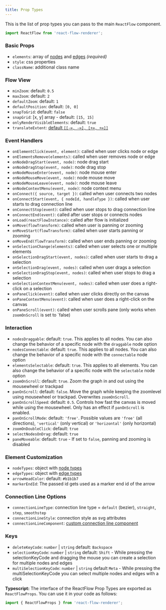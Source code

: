 ```yaml
---
title: Prop Types
---
```


This is the list of prop types you can pass to the main `ReactFlow` component.

```jsx
import ReactFlow from 'react-flow-renderer';
```

### Basic Props

- `elements`: array of [nodes](/docs/api/nodes/) and [edges](/docs/api/edges/) _(required)_
- `style`: css properties
- `className`: additional class name

### Flow View

- `minZoom`: default: `0.5`
- `maxZoom`: default: `2`
- `defaultZoom`: default: `1`
- `defaultPosition`: default: `[0, 0]`
- `snapToGrid`: default: `false`
- `snapGrid`: [x, y] array - default: `[15, 15]`
- `onlyRenderVisibleElements`: default: `true`
- `translateExtent`: [default `[[-∞, -∞], [+∞, +∞]]`](https://github.com/d3/d3-zoom#zoom_translateExtent)

### Event Handlers

- `onElementClick(event, element)`: called when user clicks node or edge
- `onElementsRemove(elements)`: called when user removes node or edge
- `onNodeDragStart(event, node)`: node drag start
- `onNodeDragStop(event, node)`: node drag stop
- `onNodeMouseEnter(event, node)`: node mouse enter
- `onNodeMouseMove(event, node)`: node mouse move
- `onNodeMouseLeave(event, node)`: node mouse leave
- `onNodeContextMenu(event, node)`: node context menu
- `onConnect({ source, target })`: called when user connects two nodes
- `onConnectStart(event, { nodeId, handleType })`: called when user starts to drag connection line
- `onConnectStop(event)`: called when user stops to drag connection line
- `onConnectEnd(event)`: called after user stops or connects nodes
- `onLoad(reactFlowInstance)`: called after flow is initialized
- `onMove(flowTransform)`: called when user is panning or zooming
- `onMoveStart(flowTransform)`: called when user starts panning or zooming
- `onMoveEnd(flowTransform)`: called when user ends panning or zooming
- `onSelectionChange(elements)`: called when user selects one or multiple elements
- `onSelectionDragStart(event, nodes)`: called when user starts to drag a selection
- `onSelectionDrag(event, nodes)`: called when user drags a selection
- `onSelectionDragStop(event, nodes)`: called when user stops to drag a selection
- `onSelectionContextMenu(event, nodes)`: called when user does a right-click on a selection
- `onPaneClick(event)`: called when user clicks directly on the canvas
- `onPaneContextMenu(event)`: called when user does a right-click on the canvas
- `onPaneScroll(event)`: called when user scrolls pane (only works when `zoomOnScroll` is set to `false)

### Interaction

- `nodesDraggable`: default: `true`. This applies to all nodes. You can also change the behavior of a specific node with the `draggable` node option
- `nodesConnectable`: default: `true`. This applies to all nodes. You can also change the behavior of a specific node with the `connectable` node option
- `elementsSelectable`: default: `true`. This applies to all elements. You can also change the behavior of a specific node with the `selectable` node option
- `zoomOnScroll`: default: `true`. Zoom the graph in and out using the mousewheel or trackpad
- `panOnScroll`: default: `false`. Move the graph while keeping the zoomlevel using mousewheel or trackpad. Overwrites `zoomOnScroll`.
- `panOnScrollSpeed`: default: `0.5`. Controls how fast the canvas is moved while using the mousewheel. Only has an effect if `panOnScroll` is enabled.
- `panOnScrollMode`: default: `'free'`. Possible values are `'free'` (all directions), `'vertical'` (only vertical) or `'horizontal'` (only horizontal)
- `zoomOnDoubleClick`: default: `true`
- `selectNodesOnDrag`: default: `true`
- `paneMoveable`: default: `true` - If set to `false`, panning and zooming is disabled

### Element Customization

- `nodeTypes`: object with [node types](/docs/api/node-types/)
- `edgeTypes`: object with [edge types](/docs/api/edge-types/)
- `arrowHeadColor`: default: `#b1b1b7`
- `markerEndId`: The passed id gets used as a marker end id of the arrow

### Connection Line Options

- `connectionLineType`: connection line type = `default` (bezier), `straight`, `step`, `smoothstep`
- `connectionLineStyle`: connection style as svg attributes
- `connectionLineComponent`: [custom connection line component](/examples/custom-connectionline/)

### Keys

- `deleteKeyCode`: `number` | `string` default: `Backspace`
- `selectionKeyCode`: `number` | `string` default: `Shift` - While pressing the selectionKeyCode and dragging the mouse you can create a selection for multiple nodes and edges
- `multiSelectionKeyCode`: `number` | `string` default `Meta` - While pressing the multiSelectionKeyCode you can select multiple nodes and edges with a click

**Typescript:** The interface of the ReactFlow Prop Types are exported as `ReactFlowProps`. You can use it in your code as follows:

```javascript
import { ReactFlowProps } from 'react-flow-renderer';
```
